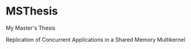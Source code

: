 # MSThesis
My Master's Thesis

Replication of Concurrent Applications in a Shared Memory Multikernel
